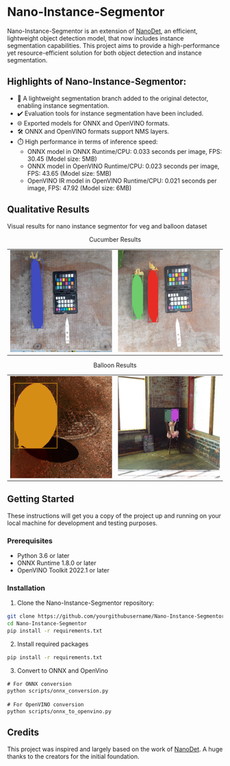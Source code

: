 # Nano-Instance-Segmentor

Nano-Instance-Segmentor is an extension of [NanoDet](https://github.com/RangiLyu/nanodet), an efficient, lightweight object detection model, that now includes instance segmentation capabilities. This project aims to provide a high-performance yet resource-efficient solution for both object detection and instance segmentation.

## Highlights of Nano-Instance-Segmentor:

- 🚀 A lightweight segmentation branch added to the original detector, enabling instance segmentation.
- ✔️ Evaluation tools for instance segmentation have been included.
- 🌐 Exported models for ONNX and OpenVINO formats.
- 🛠️ ONNX and OpenVINO formats support NMS layers.
- ⏱️ High performance in terms of inference speed:
    - ONNX model in ONNX Runtime/CPU: 0.033 seconds per image, FPS: 30.45 (Model size: 5MB)
    - ONNX model in OpenVINO Runtime/CPU: 0.023 seconds per image, FPS: 43.65 (Model size: 5MB)
    - OpenVINO IR model in OpenVINO Runtime/CPU: 0.021 seconds per image, FPS: 47.92 (Model size: 6MB)


## Qualitative Results

Visual results for nano instance segmentor for veg and balloon dataset

<p align="center">
   Cucumber Results
</p>

<table align="center">
  <tr>
    <td><img src="vis_results/cucumber/vis27.png" width=300px></td>
    <td><img src="vis_results/cucumber/vis30.png" width=300px></td>
  </tr>
</table>

<p align="center">
   Balloon Results
</p>

<table align="center">
  <tr>
    <td><img src="vis_results/ballon/vis5.png" width=300px></td>
    <td><img src="vis_results/ballon/vis13.png" width=300px></td>
  </tr>
</table>






## Getting Started

These instructions will get you a copy of the project up and running on your local machine for development and testing purposes.

### Prerequisites

- Python 3.6 or later
- ONNX Runtime 1.8.0 or later
- OpenVINO Toolkit 2022.1 or later

### Installation

1. Clone the Nano-Instance-Segmentor repository:

```bash
git clone https://github.com/yourgithubusername/Nano-Instance-Segmentor.git
cd Nano-Instance-Segmentor
pip install -r requirements.txt
```

2. Install required packages

```bash
pip install -r requirements.txt
```

3. Convert to ONNX and OpenVino
```
# For ONNX conversion
python scripts/onnx_conversion.py

# For OpenVINO conversion
python scripts/onnx_to_openvino.py
```


## Credits

This project was inspired and largely based on the work of [NanoDet](https://github.com/RangiLyu/nanodet). A huge thanks to the creators for the initial foundation.
